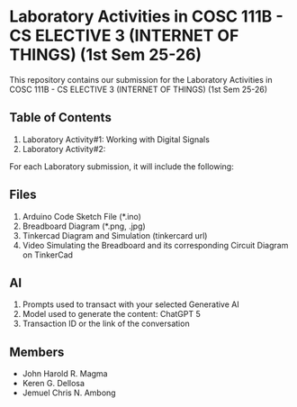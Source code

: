 # Laboratory Activities in COSC 111B - CS ELECTIVE 3 (INTERNET OF THINGS) (1st Sem 25-26)

This repository contains our submission for the Laboratory Activities in COSC 111B - CS ELECTIVE 3 (INTERNET OF THINGS) (1st Sem 25-26)

## Table of Contents
1. Laboratory Activity#1: Working with Digital Signals
2. Laboratory Activity#2: 

For each Laboratory submission, it will include the following:

## Files

1. Arduino Code Sketch File (*.ino)
2. Breadboard Diagram (*.png, .jpg)
3. Tinkercad Diagram and Simulation (tinkercard url)
4. Video Simulating the Breadboard and its corresponding Circuit Diagram on TinkerCad

## AI
1. Prompts used to transact with your selected Generative AI
2. Model used to generate the content: ChatGPT 5
3. Transaction ID or the link of the conversation

## Members
- John Harold R. Magma
- Keren G. Dellosa
- Jemuel Chris N. Ambong
